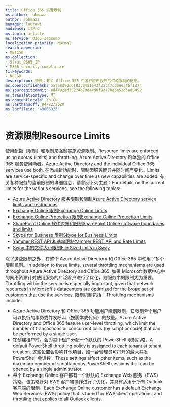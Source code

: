 ```yaml
---
title: Office 365 资源限制
ms.author: robmazz
author: robmazz
manager: laurawi
audience: ITPro
ms.topic: article
ms.service: O365-seccomp
localization_priority: Normal
search.appverid:
- MET150
ms.collection:
- Strat_O365_IP
- M365-security-compliance
f1.keywords:
- NOCSH
description: 摘要：有关 Office 365 中各种应用程序的资源限制的信息。
ms.openlocfilehash: 55fa8d90c6f83c84a1e43f32cf7cd0eeafbf1274
ms.sourcegitcommit: ed4482ad35274b79d44d0f9a17be3e52d5ad0492
ms.translationtype: MT
ms.contentlocale: zh-CN
ms.lasthandoff: 04/22/2020
ms.locfileid: "43666323"
---
```

# <a name="resource-limits"></a><span data-ttu-id="4e441-103">资源限制</span><span class="sxs-lookup"><span data-stu-id="4e441-103">Resource Limits</span></span>

<span data-ttu-id="4e441-104">使用配额（限制）和限制来强制实施资源限制。</span><span class="sxs-lookup"><span data-stu-id="4e441-104">Resource limits are enforced using quotas (limits) and throttling.</span></span> <span data-ttu-id="4e441-105">Azure Active Directory 和单独的 Office 365 服务使用两者。</span><span class="sxs-lookup"><span data-stu-id="4e441-105">Azure Active Directory and the individual Office 365 services use both.</span></span> <span data-ttu-id="4e441-106">在添加新功能时，限制因服务而异并随时间而变化。</span><span class="sxs-lookup"><span data-stu-id="4e441-106">Limits are service-specific and change over time as new capabilities are added.</span></span> <span data-ttu-id="4e441-107">有关各种服务的当前限制的详细信息，请参阅下列主题：</span><span class="sxs-lookup"><span data-stu-id="4e441-107">For details on the current limits for the various services, see the following topics:</span></span>

- [<span data-ttu-id="4e441-108">Azure Active Directory 服务限制和限制</span><span class="sxs-lookup"><span data-stu-id="4e441-108">Azure Active Directory service limits and restrictions</span></span>](https://docs.microsoft.com/azure/azure-resource-manager/management/azure-subscription-service-limits)
- [<span data-ttu-id="4e441-109">Exchange Online 限制</span><span class="sxs-lookup"><span data-stu-id="4e441-109">Exchange Online Limits</span></span>](https://technet.microsoft.com/library/exchange-online-limits.aspx)
- [<span data-ttu-id="4e441-110">Exchange Online Protection 限制</span><span class="sxs-lookup"><span data-stu-id="4e441-110">Exchange Online Protection Limits</span></span>](https://technet.microsoft.com/library/exchange-online-protection-limits.aspx)
- [<span data-ttu-id="4e441-111">SharePoint Online 软件边界和限制</span><span class="sxs-lookup"><span data-stu-id="4e441-111">SharePoint Online software boundaries and limits</span></span>](https://support.office.com/article/SharePoint-Online-software-boundaries-and-limits-8F34FF47-B749-408B-ABC0-B605E1F6D498)
- [<span data-ttu-id="4e441-112">Skype for Business 限制</span><span class="sxs-lookup"><span data-stu-id="4e441-112">Skype for Business Limits</span></span>](https://technet.microsoft.com/library/skype-for-business-online-limits.aspx)
- [<span data-ttu-id="4e441-113">Yammer REST API 和速率限制</span><span class="sxs-lookup"><span data-stu-id="4e441-113">Yammer REST API and Rate Limits</span></span>](https://developer.yammer.com/docs/rest-api-rate-limits)
- [<span data-ttu-id="4e441-114">Sway 中的文件大小限制</span><span class="sxs-lookup"><span data-stu-id="4e441-114">File Size Limits in Sway</span></span>](https://support.office.com/article/File-size-limits-in-Sway-4db21bc6-b42b-499f-9272-66e089db109f)

<span data-ttu-id="4e441-115">除了这些限制之外，在整个 Azure Active Directory 和 Office 365 中使用了多个限制机制。</span><span class="sxs-lookup"><span data-stu-id="4e441-115">In addition to these limits, several throttling mechanisms are used throughout Azure Active Directory and Office 365.</span></span> <span data-ttu-id="4e441-116">如果 Microsoft 数据中心中的网络资源针对使用服务的广泛客户进行了优化，则服务中的限制尤为重要。</span><span class="sxs-lookup"><span data-stu-id="4e441-116">Throttling within the service is especially important, given that network resources in Microsoft's datacenters are optimized for the broad set of customers that use the services.</span></span> <span data-ttu-id="4e441-117">限制机制包括：</span><span class="sxs-lookup"><span data-stu-id="4e441-117">Throttling mechanisms include:</span></span>

- <span data-ttu-id="4e441-118">Azure Active Directory 和 Office 365 功能用户级别限制，它限制单个用户可以执行的事务或并发呼叫（按脚本或代码）的数量。</span><span class="sxs-lookup"><span data-stu-id="4e441-118">Azure Active Directory and Office 365 feature user-level throttling, which limit the number of transactions or concurrent calls (by script or code) that can be performed by a single user.</span></span>
- <span data-ttu-id="4e441-119">在创建租户时，会为每个租户分配一个默认的 PowerShell 限制策略。</span><span class="sxs-lookup"><span data-stu-id="4e441-119">A default PowerShell throttling policy is assigned to each tenant at tenant creation.</span></span> <span data-ttu-id="4e441-120">这些设置会影响其他项目，如一台管理员可打开的最大并发 PowerShell 会话数。</span><span class="sxs-lookup"><span data-stu-id="4e441-120">These settings affect other items, such as the maximum number of simultaneous PowerShell sessions that can be opened by a single administrator.</span></span>
- <span data-ttu-id="4e441-121">每个 Exchange Online 客户都有一个默认的 Exchange Web 服务（EWS）策略，该策略针对 EWS 客户端操作进行了优化，并具有适用于所有 Outlook 客户端的限制。</span><span class="sxs-lookup"><span data-stu-id="4e441-121">Each Exchange Online customer has a default Exchange Web Services (EWS) policy that is tuned for EWS client operations, and throttling that applies to all Outlook clients.</span></span>
